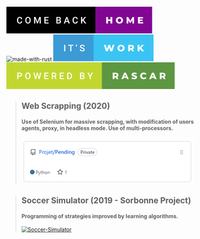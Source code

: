 [![come-back-home](/img/come-back-home.svg?style=centerme)](https://github.com/RascarKapHack)
![made-with-rust](https://forthebadge.com/images/badges/made-with-python.svg?style=centerme)
![made-with-rust](https://github.com/RascarKapHack/Custom-Vim/raw/main/img/it's-work.svg?style=centerme)
![made-with-rust](https://github.com/RascarKapHack/ChatBox/raw/main/img/powered-by-rascar.svg?style=centerme)

>## Web Scrapping (2020)
>#### Use of Selenium for massive scrapping, with modification of users agents, proxy, in headless mode. Use of multi-processors.
>[![FastAPI Web Starter](https://github.com/RascarKapHack/RascarKapHack/blob/main/img/illustration_projet_python.png?raw=true)](https://www.bnbstickers.com/wp-content/uploads/2017/01/private-notext.png)

>## Soccer Simulator (2019 - Sorbonne Project)
>#### Programming of strategies improved by learning algorithms.
>[![Soccer-Simulator](https://github-readme-stats.vercel.app/api/pin/?username=RascarKapHack&repo=Soccer-Simulator&show_owner=true)](https://github.com/RascarKapHack/Soccer-Simulator)